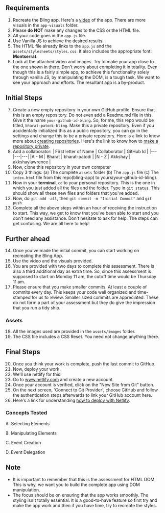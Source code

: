 ## Requirements

1. Recreate the Bling app. Here's a [video](https://www.loom.com/share/cd8d13ca86a045fb82a4d4de08a16e01) of the app. There are more visuals in the
`app-visuals` folder.
2. Please **do NOT** make any changes to the CSS or the HTML file.
3. All your code goes in the `app.js` file.
4. Use Vanilla JS to achieve the desired results.
5. The HTML file already links to the `app.js` and the `assets/stylesheets/styles.css`. It also includes the appropriate font: **Montserrat**.
6. Look at the attached video and images. Try to make your app close to the one shown in there. Don't worry about completing it in totality. Even though this is a fairly simple app, to achieve this functionality solely through vanilla JS, by manipulating the DOM, is a tough task. We want to see your approach and efforts. The resultant app is a by-product.

## Initial Steps

7. Create a new empty repository in your own GitHub profile. Ensure that this is an empty repository. Do not even add a Readme.md file in this. Give it the name `your-github-id-bling`. So, for me, this repo would be titled, `bharat-patodi-bling`. Make this a private repository. Even if you accidentally initialized this as a public repository, you can go in the settings and change this to be a private repository. Here is a link to know more about [creating repositories](https://docs.github.com/en/get-started/quickstart/create-a-repo). Here's the link to know how to [make a repository private](https://docs.github.com/en/repositories/managing-your-repositorys-settings-and-features/managing-repository-settings/setting-repository-visibility#making-a-repository-private).
8. Add a collaborator:
    | First letter of Name  | Collaborator  | GitHub Id |
    |---|---|---|
    |A - M   | Bharat  | bharat-patodi |
    |N - Z   | Akkshay | akkshaylawrence |
9. Now, clone this repository in your own computer
10. Copy 3 things: (a) The complete `assets` folder (b) The `app.js` file (c) The `index.html` file from this repo(bling-app) to yours(your-github-id-bling). 
11. Now in your **terminal**, `cd` to your personal repository. This is the one in which you just added all the files and the folder. Type in `git status`. This should show all these new files and folders that you've added.
12. Now, do `git add -all`, then `git commit -m "Initial Commit"` and `git push`
13. Complete all the above steps within an hour of receiving the instruction to start. This way, we get to know that you've been able to start and you don't need any assistance. Don't hesitate to ask for help. The steps can get confusing. We are all here to help!

## Further ahead

14. Once you've made the initial commit, you can start working on recreating the Bling App.
15. Use the video and the visuals provided.
16. You are provided with two days to complete this assessment. There is also a third additional day as extra time. So, since this assessment is supposed to start on Monday 11 am, the cutoff time would be Thursday 11 am.
17. Please ensure that you make smaller commits. At least a couple of commits every day. This keeps your code well organized and time-stamped for us to review. Smaller sized commits are appreciated. These do not form a part of your assessment but they do give the impression that you run a tidy ship.

### Assets

18. All the images used are provided in the `assets/images` folder.
19. The CSS file includes a CSS Reset. You need not change anything there.

## Final Steps

20. Once you think your work is complete, push the last commit to GitHub.
21. Now, deploy your work.
22. We'll use netlify for this.
23. Go to www.netlify.com and create a new account.
24. Once your account is verified, click on the "New Site from Git" button.
25. On the next screen, 'Connect to Git Provider', choose GitHub and follow the authentication steps afterwards to link your GitHub account here. <More Steps to follow>
26. Here's a link for understanding [how to deploy with Netlify](https://www.netlify.com/blog/2016/09/29/a-step-by-step-guide-deploying-on-netlify/).
    
### Concepts Tested

A. Selecting Elements
    
B. Manipulating Elements
    
C. Event Creation
    
D. Event Delegation

## Note

- It is important to remember that this is the assessment for HTML DOM. This is why, we want you to build the complete app using DOM manipulation.
- The focus should be on ensuring that the app works smoothly. The styling isn't totally essential. It is a good-to-have feature so first try and make the app work and then if you have time, try to recreate the styles.
